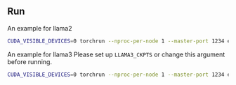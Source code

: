## Run

An example for llama2
```bash
CUDA_VISIBLE_DEVICES=0 torchrun --nproc-per-node 1 --master-port 1234 examples/Least-to-most/AQuA/inference.py --base_lm llama2 --model_dir your/path/to/llama --llama_size "7B"   --temperature 0.0 
```

An example for llama3
Please set up `LLAMA3_CKPTS` or change this argument before running.
```bash
CUDA_VISIBLE_DEVICES=0 torchrun --nproc-per-node 1 --master-port 1234 examples/Least-to-most/AQuA/inference.py  --base_lm llama3 --model_dir $LLAMA3_CKPTS  --llama_size "8B-Instruct"   --temperature 0.0 
```

